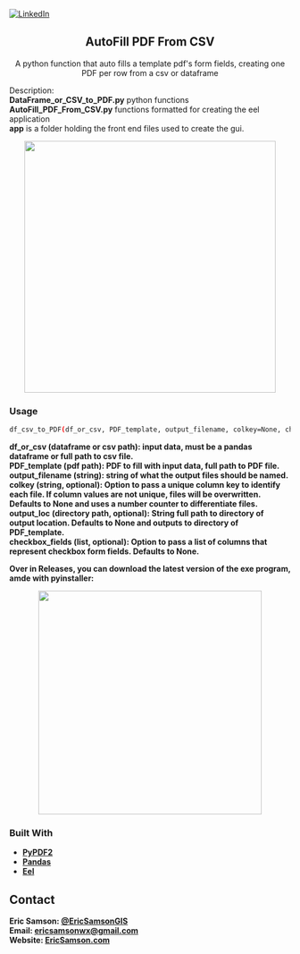 
[![LinkedIn][linkedin-shield]][linkedin-url]

<p align="center">
  <h2 align="center">AutoFill PDF From CSV</h2>
  <p align="center">
    A python function that auto fills a template pdf's form fields, creating one PDF per row from a csv or dataframe<br>
  </p>
</p>

<!-- ABOUT THE PROJECT -->
  Description:
  <br><b>DataFrame_or_CSV_to_PDF.py</b> python functions
  <br><b>AutoFill_PDF_From_CSV.py</b> functions formatted for creating the eel application
  <br><b>app</b> is a folder holding the front end files used to create the gui.
 

<div align="center">
<img src="" width="450px">
</div>

<h3>Usage</h3> 

```bash
df_csv_to_PDF(df_or_csv, PDF_template, output_filename, colkey=None, checkbox_fields=None, output_loc=None)
```

<b>df_or_csv<b> (dataframe or csv path): input data, must be a pandas dataframe or full path to csv file.<br>
<b>PDF_template<b> (pdf path): PDF to fill with input data, full path to PDF file.<br>
<b>output_filename<b> (string): string of what the output files should be named. <br>
<b>colkey<b> (string, optional): Option to pass a unique column key to identify each file. If column values are not unique, files will be overwritten. Defaults to None and uses a number counter to differentiate files.<br>
<b>output_loc<b> (directory path, optional): String full path to directory of output location. Defaults to None and outputs to directory of PDF_template.<br>
<b>checkbox_fields<b> (list, optional): Option to pass a list of columns that represent checkbox form fields. Defaults to None.<br>
  
Over in Releases, you can download the latest version of the exe program, amde with pyinstaller:

<div align="center">
<img src="" width="400px">
</div>

### Built With
* [PyPDF2](https://github.com/mstamy2/PyPDF2)
* [Pandas](https://pandas.pydata.org/)
* [Eel](https://github.com/samuelhwilliams/Eel)

<!-- CONTACT -->
## Contact
Eric Samson: [@EricSamsonGIS](https://twitter.com/EricSamsonGIS) <br>
Email: ericsamsonwx@gmail.com <br>
Website: [EricSamson.com](https://ericsamson.com) <br>

[linkedin-shield]: https://img.shields.io/badge/-LinkedIn-black.svg?style=flat-square&logo=linkedin&colorB=555
[linkedin-url]: https://linkedin.com/in/iamericsamson
